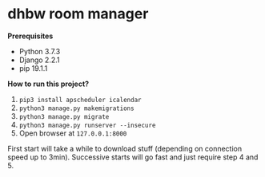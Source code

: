 # dhbw room manager

**Prerequisites**

 * Python 3.7.3
 * Django 2.2.1
 * pip 19.1.1 

**How to run this project?**

1.  `pip3 install apscheduler icalendar`
2.  `python3 manage.py makemigrations`
3.  `python3 manage.py migrate`
4.  `python3 manage.py runserver --insecure`
5.  Open browser at `127.0.0.1:8000`

First start will take a while to download stuff (depending on connection speed up to 3min). Successive starts will go fast and just require step 4 and 5.